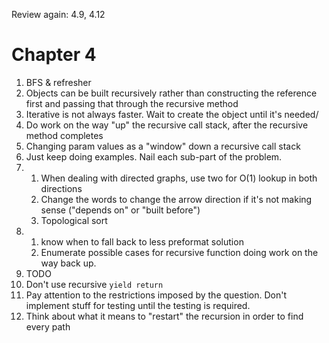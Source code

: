 Review again:
4.9, 4.12

# Chapter 4
1) BFS & refresher
2) Objects can be built recursively rather than constructing the reference first and passing that through the recursive method
3) Iterative is not always faster. Wait to create the object until it's needed/
4) Do work on the way "up" the recursive call stack, after the recursive method completes
5) Changing param values as a "window" down a recursive call stack
6) Just keep doing examples. Nail each sub-part of the problem.
7)
    1) When dealing with directed graphs, use two for O(1) lookup in both directions
    2) Change the words to change the arrow direction if it's not making sense ("depends on" or "built before")
    3) Topological sort
8)
    1) know when to fall back to less preformat solution
    2) Enumerate possible cases for recursive function doing work on the way back up.
9) TODO
10) Don't use recursive `yield return`
11) Pay attention to the restrictions imposed by the question. Don't implement stuff for testing until the testing is required.
12) Think about what it means to "restart" the recursion in order to find every path
